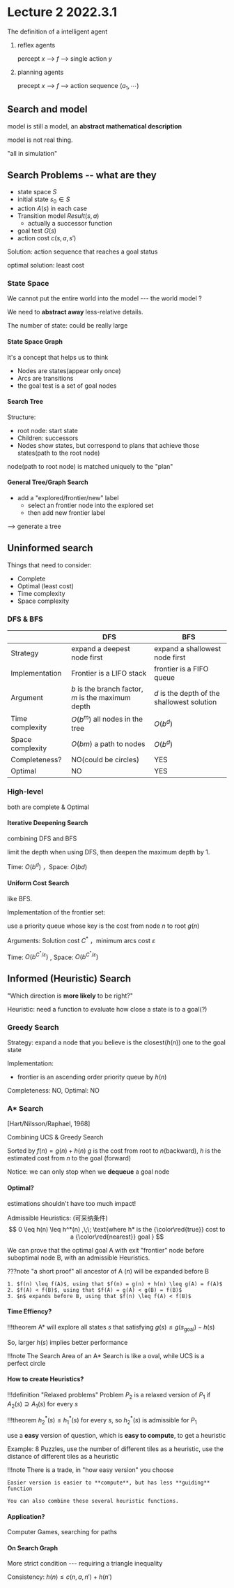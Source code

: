 # Lecture 2 2022.3.1

The definition of a intelligent agent

1. reflex agents

   percept $x$ --> $f$ --> single action $y$

2. planning agents

   precept $x$ --> $f$ --> action sequence ($a_1, \cdots$)

## Search and model

model is still a model, an **abstract mathematical description**

model is not real thing.

"all in simulation"

## Search Problems -- what are they

+ state space $S$
+ initial state $s_0 \in S$
+ action $A(s)$ in each case
+ Transition model $Result(s,a)$  
  + actually a successor function
+ goal test $G(s)$
+ action cost $c(s,a,s')$ 

Solution:  action sequence that reaches a goal status 

optimal solution: least cost 

### State Space

We cannot put the entire world into the model --- the world model ?

We need to **abstract away** less-relative details.

The number of state: could be really large

#### State Space Graph

It's a concept that helps us to think

+ Nodes are states(appear only once)
+ Arcs are transitions
+ the goal test is a set of goal nodes

#### Search Tree

Structure:

+ root node: start state
+ Children: successors
+ Nodes show states, but correspond to plans that achieve those states(path to the root node)

node(path to root node) is matched uniquely to the "plan"



#### General Tree/Graph Search

+ add a "explored/frontier/new" label
  + select an frontier node into the explored set
  + then add new frontier label

--> generate a tree 

## Uninformed search

Things that need to consider:

+ Complete
+ Optimal (least cost)
+ Time complexity
+ Space complexity

### DFS & BFS

|                  | DFS                                                | BFS                                         |
| ---------------- | -------------------------------------------------- | ------------------------------------------- |
| Strategy         | expand a deepest node first                        | expand a shallowest node first              |
| Implementation   | Frontier is a LIFO stack                           | frontier is a FIFO queue                    |
| Argument         | $b$ is the branch factor, $m$ is the maximum depth | $d$ is the depth of the shallowest solution |
| Time  complexity | $O(b^m)$ all nodes in the tree                     | $O(b^d)$                                    |
| Space complexity | $O(bm)$ a path to nodes                            | $O(b^d)$                                    |
| Completeness?    | NO(could be circles)                               | YES                                         |
| Optimal          | NO                                                 | YES                                         |

### High-level

both are complete & Optimal

#### Iterative Deepening Search

combining DFS and BFS

limit the depth when using DFS, then deepen the maximum depth by 1.

Time: $O(b^d)$ ，Space: $O(bd)$

#### Uniform Cost Search

like BFS.

Implementation of the frontier set:

use a priority queue whose key is the cost from node $n$ to root $g(n)$

Arguments: Solution cost $C^*$ ，minimum arcs cost $\varepsilon$

Time: $O(b^{C^*/\varepsilon})$ , Space: $O(b^{C^*/\varepsilon})$ 

## Informed (Heuristic) Search

"Which direction is **more likely** to be right?"

Heuristic: need a function to evaluate how close a state is to a goal(?)

### Greedy Search

Strategy: expand a node that you believe is the closest($h(n)$) one to the goal state

Implementation:

+ frontier is an ascending order priority queue by $h(n)$

Completeness: NO, Optimal: NO

### A* Search

[Hart/Nilsson/Raphael, 1968]

Combining UCS & Greedy Search

Sorted by $f(n) = g(n) + h(n)$ $g$ is the cost from root to $n$(backward), $h$ is the estimated cost from $n$ to the goal (forward)

Notice: we can only stop when we **dequeue** a goal node

#### Optimal?

estimations shouldn't have too much impact!

Admissible Heuristics: (可采纳条件)
$$
0 \leq h(n) \leq h^*(n) ,\;\; \text{where h* is the {\color\red{true}} cost to a {\color\red{nearest}} goal }
$$

We can prove that the optimal goal A with exit "frontier" node before suboptimal node B, with an admissible Heuristics.

???note "a short proof"
	all ancestor of A ($n$) will be expanded before B
	
	1. $f(n) \leq f(A)$, using that $f(n) = g(n) + h(n) \leq g(A) = f(A)$
	2. $f(A) < f(B)$, using that $f(A) = g(A) < g(B) = f(B)$
	3. $n$ expands before B, using that $f(n) \leq f(A) < f(B)$

#### Time Effiency?

!!!theorem
	A* will explore all states $s$ that satisfying $g(s) \leq g(s_\text{goal}) - h(s)$ 

So, larger $h(s)$ implies better performance

!!!note
	The Search Area of an A* Search is like a oval, while UCS is a perfect circle

#### How to create Heuristics?

!!!definition "Relaxed problems"
	Problem $P_2$ is a relaxed version of $P_1$ if $A_2(s) \supseteq A_1(s)$ for every $s$

!!!theorem
	$h_2^*(s) \leq h_1^*(s)$ for every $s$, so $h_2^*(s)$ is admissible for $P_1$
	
use a **easy** version of question, which is **easy to compute**, to get a heuristic

Example: 8 Puzzles, use the number of different tiles as a heuristic, use the distance of different tiles as a heuristic

!!!note
	There is a trade, in "how easy version" you choose

	Easier version is easier to **compute**, but has less **guiding** function
	
	You can also combine these several heuristic functions.

#### Application?

Computer Games, searching for paths

#### On Search Graph

More strict condition --- requiring a triangle inequality

Consistency: $h(n) \leq c(n,a,n') + h(n')$ 
